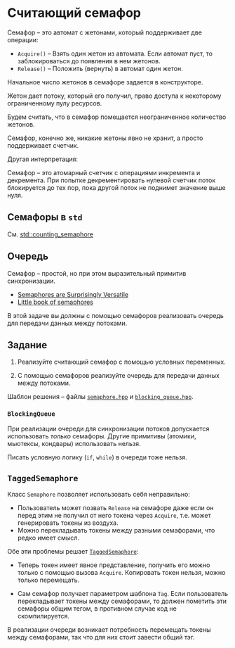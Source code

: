 # Считающий семафор

Семафор – это автомат с жетонами, который поддерживает две операции:

- `Acquire()` – Взять один жетон из автомата. Если автомат пуст, то заблокироваться до появления в нем жетонов.
- `Release()` – Положить (вернуть) в автомат один жетон.
 
Начальное число жетонов в семафоре задается в конструкторе.

Жетон дает потоку, который его получил, право доступа к некоторому ограниченному пулу ресурсов.

Будем считать, что в семафор помещается неограниченное количество жетонов.

Семафор, конечно же, никакие жетоны явно не хранит, а просто поддерживает счетчик.

Другая интерпретация:

Семафор – это атомарный счетчик с операциями инкремента и декремента. При попытке декрементировать нулевой счетчик поток блокируется до тех пор, пока другой поток не поднимет значение выше нуля.

## Семафоры в `std`

См. [std::counting_semaphore](https://en.cppreference.com/w/cpp/thread/counting_semaphore)

## Очередь

Семафор – простой, но при этом выразительный примитив синхронизации. 

- [Semaphores are Surprisingly Versatile](https://preshing.com/20150316/semaphores-are-surprisingly-versatile/)
- [Little book of semaphores](http://greenteapress.com/semaphores/LittleBookOfSemaphores.pdf)

В этой задаче вы должны с помощью семафоров реализовать очередь для передачи данных между потоками.

## Задание

1) Реализуйте считающий семафор с помощью условных переменных.

2) С помощью семафоров реализуйте очередь для передачи данных между потоками.

Шаблон решения – файлы [`semaphore.hpp`](semaphore.hpp) и [`blocking_queue.hpp`](blocking_queue.hpp).

### `BlockingQueue`

При реализации очереди для синхронизации потоков допускается использовать _только_ семафоры. Другие примитивы (атомики, мьютексы, кондвары) использовать нельзя. 

Писать условную логику (`if`, `while`) в очереди тоже нельзя.

## `TaggedSemaphore`

Клаcc `Semaphore` позволяет использовать себя неправильно:  

- Пользователь может позвать `Release` на семафоре даже если он перед этим не получил от него токена через `Acquire`, т.е. может генерировать токены из воздуха.
- Можно перекладывать токены между разными семафорами, что редко имеет смысл.

Обе эти проблемы решает [`TaggedSemaphore`](tagged_semaphore.hpp):

- Теперь токен имеет явное представление, получить его можно только с помощью вызова `Acquire`. Копировать токен нельзя, можно только перемещать.
  
- Сам семафор получает параметром шаблона `Tag`. Если пользователь перекладывает токены между семафорами, то должен пометить эти семафоры общим тегом, в противном случае код не скомпилируется.

В реализации очереди возникает потребность перемещать токены между семафорами, так что для них стоит завести общий тэг.

